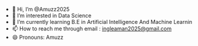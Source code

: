 - 👋 Hi, I’m @Amuzz2025
- 👀 I’m interested in Data Science
- 🌱 I’m currently learning B.E in Artificial Intelligence And Machine Learnin
- 📫 How to reach me through email : ingleaman2025@gmail.com
- 😄 Pronouns: Amuzz


<!---
Amuzz2025/Amuzz2025 is a ✨ special ✨ repository because its `README.md` (this file) appears on your GitHub profile.
You can click the Preview link to take a look at your changes.
--->
